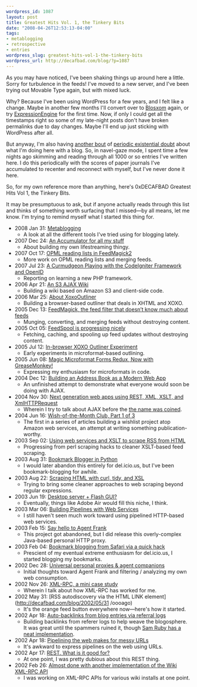 ```yaml
--- 
wordpress_id: 1087
layout: post
title: Greatest Hits Vol. 1, the Tinkery Bits
date: "2008-04-26T12:53:13-04:00"
tags: 
- metablogging
- retrospective
- entries
wordpress_slug: greatest-hits-vol-1-the-tinkery-bits
wordpress_url: http://decafbad.com/blog/?p=1087
---
```

As you may have noticed, I've been shaking things up around here a little.  Sorry for turbulence in the feeds!  I've moved to a new server, and I've been trying out Movable Type again, but with mixed luck.

Why?  Because I've been using WordPress for a few years, and I felt like a change.  Maybe in another few months I'll convert over to [Blosxom](http://www.blosxom.com/) again, or try [ExpressionEngine](http://expressionengine.com/) for the first time.  Now, if only I could get all the timestamps right so some of my late-night posts don't have broken permalinks due to day changes.  Maybe I'll end up just sticking with WordPress after all.

But anyway, I'm also having [another bout][navel1] of [periodic existential doubt][navel2] about what I'm doing here with a blog.  So, in navel-gaze mode, I spent time a few nights ago skimming and reading through all 1000 or so entries I've written here.  I do this periodically with the scores of paper journals I've accumulated to recenter and reconnect with myself, but I've never done it here.

So, for my own reference more than anything, here's 0xDECAFBAD Greatest Hits Vol 1, the Tinkery Bits.  

It may be presumptuous to ask, but if anyone actually reads through this list and thinks of something worth surfacing that I missed—by all means, let me know.  I'm trying to remind myself what I started this thing for.

<style type="text/css">
.entry-content ul li { 
   font-style: italic;
}
.entry-content ul li a { 
   font-weight: normal;
    font-style: normal;
}
.entry-content ul ul li { 
    padding-bottom: 0.75em; 
    margin-left: 0.5em;
    list-style: none;
    color: #666;
    font-weight: normal;
    font-style: normal;
}
</style>

- 2008 Jan 31: [Metablogging](http://decafbad.com/blog/2008/01/31/metablogging)
    - A look at all the different tools I've tried using for blogging lately.
- 2007 Dec 24: [An Accumulator for all my stuff](http://decafbad.com/blog/2007/12/24/an-accumulator-for-all-my-stuff)
    - About building my own lifestreaming thingy.
- 2007 Oct 17: [OPML reading lists in FeedMagick2](http://decafbad.com/blog/2007/10/17/opml-reading-lists-in-feedmagick2)
    - More work on OPML reading lists and merging feeds.
- 2007 Jul 23: [A Curmudgeon Playing with the CodeIgniter Framework and OpenID](http://decafbad.com/blog/2007/07/23/a-curmudgeon-playing-with-the-codeigniter-framework-and-openid)
    - Reporting on learning a new PHP framework.
- 2006 Apr 21: [An S3 AJAX Wiki](http://decafbad.com/blog/2006/04/21/an-s3-ajax-wiki)
    - Building a wiki based on Amazon S3 and client-side code.
- 2006 Mar 25: [About XoxoOutliner](http://decafbad.com/blog/2006/03/25/about-xoxooutliner)
    - Building a browser-based outliner that deals in XHTML and XOXO.
- 2005 Dec 13: [FeedMagick, the feed filter that doesn’t know much about feeds](http://decafbad.com/blog/2005/12/13/feedmagick-the-feed-filter-that-doesnt-know-much-about-feeds)
    - Munging, converting, and merging feeds without destroying content.
- 2005 Oct 05: [FeedSpool is progressing nicely](http://decafbad.com/blog/2005/10/05/feedspool-is-progressing-nicely)
    - Fetching, caching, and spooling up feed updates without destroying content.
- 2005 Jul 12: [In-browser XOXO Outliner Experiment](http://decafbad.com/blog/2005/07/12/xoxo-outliner-experiment)
    - Early experiments in microformat-based outlining.
- 2005 Jun 08: [Magic Microformat Forms Redux, Now with GreaseMonkey!](http://decafbad.com/blog/2005/06/08/greasemonkey-magic)
    - Expressing my enthusiasm for microformats in code.
- 2004 Dec 12: [Building an Address Book as a Modern Web App](http://decafbad.com/blog/2004/12/22/abook1)
    - An unfinished attempt to demonstrate what everyone would soon be doing with AJAX.
- 2004 Nov 30: [Next generation web apps using REST, XML, XSLT, and XmlHTTPRequest](http://decafbad.com/blog/2004/11/30/nextgenwebapps)
    - Wherein I try to talk about AJAX before the [the name was coined](http://www.adaptivepath.com/ideas/essays/archives/000385.php).
- 2004 Jun 16: [Wish-of-the-Month Club, Part 1 of 3](http://decafbad.com/blog/2004/06/16/wishofthemonthclub1)
    - The first in a series of articles building a wishlist project atop Amazon web services, an attempt at writing something publication-worthy.
- 2003 Sep 02: [Using web services and XSLT to scrape RSS from HTML](http://decafbad.com/blog/2003/09/02/xsl-scraper)
    - Progressing from perl scraping hacks to cleaner XSLT-based feed scraping.
- 2003 Aug 31: [Bookmark Blogger in Python](http://decafbad.com/blog/2003/08/31/bookmark-blogger-python)
    - I would later abandon this entirely for del.icio.us, but I've been bookmark-blogging for awhile.
- 2003 Aug 22: [Scraping HTML with curl, tidy, and XSL](http://decafbad.com/blog/2003/08/22/rss-scrape-xsl)
    - Trying to bring some cleaner approaches to web scraping beyond regular expressions.
- 2003 Jun 19: [Desktop server + Flash GUI?](http://decafbad.com/blog/2003/06/19/flash-agg)
    - Eventually, things like Adobe Air would fill this niche, I think.
- 2003 Mar 06: [Building Pipelines with Web Services](http://decafbad.com/blog/2003/03/06/web-service-pipelines)
    - I still haven't seen much work toward using pipelined HTTP-based web services.
- 2003 Feb 15: [Say hello to Agent Frank](http://decafbad.com/blog/2003/02/15/ooodaa)
    - This project got abandoned, but I did release this overly-complex Java-based personal HTTP proxy.
- 2003 Feb 04: [Bookmark blogging from Safari via a quick hack](http://decafbad.com/blog/2003/02/04/ooodoh)
    - Prescient of my eventual extreme enthusiasm for del.icio.us, I started blogging my bookmarks.
- 2002 Dec 28: [Universal personal proxies & agent companions](http://decafbad.com/blog/2002/12/28/ooocff)
    - Initial thoughts toward Agent Frank and filtering / analyzing my own web consumption.
- 2002 Nov 26: [XML-RPC, a mini case study](http://decafbad.com/blog/2002/11/26/oooccb)
    - Wherein I talk about how XML-RPC has worked for me.
- 2002 May 31: [RSS autodiscovery via the HTML LINK element](http://decafbad.com/blog/2002/05/31
/oooago)
    - It's the orange feed button everywhere now—here's how it started.
- 2002 Apr 18: [Auto-backlinks from blog entries via referral logs](http://decafbad.com/blog/2002/04/18/oooaoe)
    - Building backlinks from referer logs to help weave the blogosphere.  It was great until the spammers ruined it, though [Sam Ruby has a neat implementation](http://www.intertwingly.net/blog/2005/05/08/Sincerest-Form-Of-Flattery).
- 2002 Apr 18: [Pipelining the web makes for messy URLs](http://decafbad.com/blog/2002/04/18/oooaod)
    - It's awkward to express pipelines on the web using URLs.
- 2002 Apr 17: [REST. What is it good for?](http://decafbad.com/blog/2002/04/17/oooaob)
    - At one point, I was pretty dubious about this REST thing.
- 2002 Feb 26: [Almost done with another implementation of the Wiki XML-RPC API](http://decafbad.com/blog/2002/02/26/oooocf)
    - I was working on XML-RPC APIs for various wiki installs at one point.

[navel2]: http://decafbad.com/blog/2004/07/14/dork-funk
[navel1]: http://decafbad.com/blog/2006/12/21/my-semi-annual-blogger-navel-gazing-post

